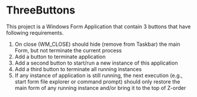 # ThreeButtons
This project is a Windows Form Application that contain 3 buttons that have following requirements.

1. On close (WM_CLOSE) should hide (remove from Taskbar) the main Form, but not terminate the current process
2. Add a button to terminate application
3. Add a second button to start/run a new instance of this application
4. Add a third button to terminate all running instances 
5. If any instance of application is still running, the next execution (e.g., start form file explorer or command prompt) should only restore the main form of any running instance and/or bring it to the top of Z-order



